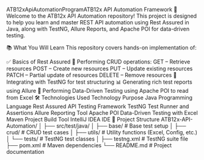 ATB12xApiAutomationProgramATB12x API Automation Framework 🚀
Welcome to the ATB12x API Automation repository!
This project is designed to help you learn and master REST API automation using Rest Assured in Java, along with TestNG, Allure Reports, and Apache POI for data-driven testing.

📚 What You Will Learn
This repository covers hands-on implementation of:

✅ Basics of Rest Assured
📡 Performing CRUD operations:
GET – Retrieve resources
POST – Create new resources
PUT – Update existing resources
PATCH – Partial update of resources
DELETE – Remove resources
🧪 Integrating with TestNG for test structuring
📊 Generating rich test reports using Allure
📂 Performing Data-Driven Testing using Apache POI to read from Excel
🛠️ Technologies Used
Technology	Purpose
Java	Programming Language
Rest Assured	API Testing Framework
TestNG	Test Runner and Assertions
Allure	Reporting Tool
Apache POI	Data-Driven Testing with Excel
Maven	Project Build Tool
IntelliJ IDEA	IDE
📁 Project Structure
ATB12x-API-Automation/
│
├── src/test/java/
│   ├── base/                 # Base test setup
│   ├── crud/                 # CRUD test cases
│   ├── utils/                # Utility functions (Excel, Config, etc.)
│   └── tests/                # TestNG test classes
│
├── testng.xml                # TestNG suite file
├── pom.xml                   # Maven dependencies
└── README.md                 # Project documentation
